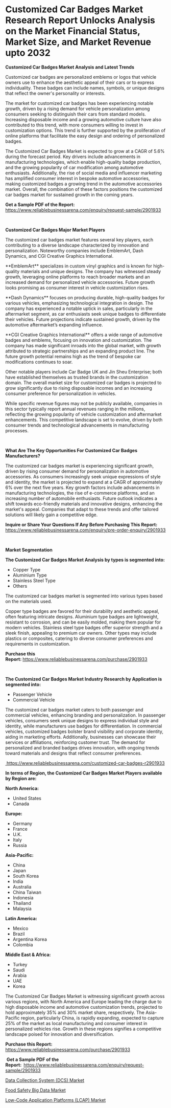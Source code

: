 <p><h1>Customized Car Badges Market Research Report Unlocks Analysis on the Market Financial Status, Market Size, and Market Revenue upto 2032</h1></p><p><strong>Customized Car Badges Market Analysis and Latest Trends</strong></p>
<p><p>Customized car badges are personalized emblems or logos that vehicle owners use to enhance the aesthetic appeal of their cars or to express individuality. These badges can include names, symbols, or unique designs that reflect the owner's personality or interests. </p><p>The market for customized car badges has been experiencing notable growth, driven by a rising demand for vehicle personalization among consumers seeking to distinguish their cars from standard models. Increasing disposable income and a growing automotive culture have also contributed to this trend, with more consumers willing to invest in customization options. This trend is further supported by the proliferation of online platforms that facilitate the easy design and ordering of personalized badges.</p><p>The Customized Car Badges Market is expected to grow at a CAGR of 5.6% during the forecast period. Key drivers include advancements in manufacturing technologies, which enable high-quality badge production, and the growing popularity of car modification among automotive enthusiasts. Additionally, the rise of social media and influencer marketing has amplified consumer interest in bespoke automotive accessories, making customized badges a growing trend in the automotive accessories market. Overall, the combination of these factors positions the customized car badges market for sustained growth in the coming years.</p></p>
<p><strong>Get a Sample PDF of the Report:&nbsp;</strong> <a href="https://www.reliablebusinessarena.com/enquiry/request-sample/2901933?utm_campaign=2177&utm_medium=2&utm_source=Github&utm_content=ia&utm_term=11032025&utm_id=customized-car-badges">https://www.reliablebusinessarena.com/enquiry/request-sample/2901933</a></p>
<p>&nbsp;</p>
<p><strong>Customized Car Badges Major Market Players</strong></p>
<p><p>The customized car badges market features several key players, each contributing to a diverse landscape characterized by innovation and personalization. Noteworthy companies include EmblemArt, Dash Dynamics, and CGI Creative Graphics International.</p><p>**EmblemArt** specializes in custom vinyl graphics and is known for high-quality materials and unique designs. The company has witnessed steady growth, leveraging online platforms to reach broader markets and an increased demand for personalized vehicle accessories. Future growth looks promising as consumer interest in vehicle customization rises.</p><p>**Dash Dynamics** focuses on producing durable, high-quality badges for various vehicles, emphasizing technological integration in design. The company has experienced a notable uptick in sales, particularly in the aftermarket segment, as car enthusiasts seek unique badges to differentiate their vehicles. Future projections indicate sustained growth, driven by the automotive aftermarket’s expanding influence.</p><p>**CGI Creative Graphics International** offers a wide range of automotive badges and emblems, focusing on innovation and customization. The company has made significant inroads into the global market, with growth attributed to strategic partnerships and an expanding product line. The future growth potential remains high as the trend of bespoke car modifications continues to soar.</p><p>Other notable players include Car Badge UK and Jin Sheu Enterprise; both have established themselves as trusted brands in the customization domain. The overall market size for customized car badges is projected to grow significantly due to rising disposable incomes and an increasing consumer preference for personalization in vehicles.</p><p>While specific revenue figures may not be publicly available, companies in this sector typically report annual revenues ranging in the millions, reflecting the growing popularity of vehicle customization and aftermarket enhancements. This competitive landscape is set to evolve, driven by both consumer trends and technological advancements in manufacturing processes.</p></p>
<p>&nbsp;</p>
<p><strong>What Are The Key Opportunities For Customized Car Badges Manufacturers?</strong></p>
<p><p>The customized car badges market is experiencing significant growth, driven by rising consumer demand for personalization in automotive accessories. As consumers increasingly seek unique expressions of style and identity, the market is projected to expand at a CAGR of approximately 6% over the next five years. Key growth factors include advancements in manufacturing technologies, the rise of e-commerce platforms, and an increasing number of automobile enthusiasts. Future outlook indicates a shift towards eco-friendly materials and innovative designs, enhancing the market's appeal. Companies that adapt to these trends and offer tailored solutions will likely gain a competitive edge.</p></p>
<p><strong>Inquire or Share Your Questions If Any Before Purchasing This Report:</strong> <a href="https://www.reliablebusinessarena.com/enquiry/pre-order-enquiry/2901933?utm_campaign=2177&utm_medium=2&utm_source=Github&utm_content=ia&utm_term=11032025&utm_id=customized-car-badges">https://www.reliablebusinessarena.com/enquiry/pre-order-enquiry/2901933</a></p>
<p>&nbsp;</p>
<p><strong>Market Segmentation</strong></p>
<p><strong>The Customized Car Badges Market Analysis by types is segmented into:</strong></p>
<p><ul><li>Copper Type</li><li>Aluminium Type</li><li>Stainless Steel Type</li><li>Others</li></ul></p>
<p><p>The customized car badges market is segmented into various types based on the materials used. </p><p>Copper type badges are favored for their durability and aesthetic appeal, often featuring intricate designs. Aluminium type badges are lightweight, resistant to corrosion, and can be easily molded, making them popular for modern vehicles. Stainless steel type badges offer superior strength and a sleek finish, appealing to premium car owners. Other types may include plastics or composites, catering to diverse consumer preferences and requirements in customization.</p></p>
<p><strong>Purchase this Report:&nbsp;</strong><a href="https://www.reliablebusinessarena.com/purchase/2901933?utm_campaign=2177&utm_medium=2&utm_source=Github&utm_content=ia&utm_term=11032025&utm_id=customized-car-badges">https://www.reliablebusinessarena.com/purchase/2901933</a></p>
<p>&nbsp;</p>
<p><strong>The Customized Car Badges Market Industry Research by Application is segmented into:</strong></p>
<p><ul><li>Passenger Vehicle</li><li>Commercial Vehicle</li></ul></p>
<p><p>The customized car badges market caters to both passenger and commercial vehicles, enhancing branding and personalization. In passenger vehicles, consumers seek unique designs to express individual style and identity, while manufacturers use badges for differentiation. In commercial vehicles, customized badges bolster brand visibility and corporate identity, aiding in marketing efforts. Additionally, businesses can showcase their services or affiliations, reinforcing customer trust. The demand for personalized and branded badges drives innovation, with ongoing trends toward materials and designs that reflect consumer preferences.</p></p>
<p><a href="https://www.reliablebusinessarena.com/customized-car-badges-r2901933?utm_campaign=2177&utm_medium=2&utm_source=Github&utm_content=ia&utm_term=11032025&utm_id=customized-car-badges">&nbsp;https://www.reliablebusinessarena.com/customized-car-badges-r2901933</a></p>
<p><strong>In terms of Region, the Customized Car Badges Market Players available by Region are:</strong></p>
<p>
    <p> <strong> North America: </strong>
        <ul>
            <li>United States</li>
            <li>Canada</li>
        </ul>
        </p> 
    <p> <strong> Europe: </strong>
        <ul>
            <li>Germany</li>
            <li>France</li>
            <li>U.K.</li>
            <li>Italy</li>
            <li>Russia</li>
        </ul>
        </p> 
    <p> <strong> Asia-Pacific: </strong>
        <ul>
            <li>China</li>
            <li>Japan</li>
            <li>South Korea</li>
            <li>India</li>
            <li>Australia</li>
            <li>China Taiwan</li>
            <li>Indonesia</li>
            <li>Thailand</li>
            <li>Malaysia</li>
        </ul>
        </p> 
    <p> <strong> Latin America: </strong>
        <ul>
            <li>Mexico</li>
            <li>Brazil</li>
            <li>Argentina Korea</li>
            <li>Colombia</li>
        </ul>
        </p> 
    <p> <strong> Middle East & Africa: </strong>
        <ul>
            <li>Turkey</li>
            <li>Saudi</li>
            <li>Arabia</li>
            <li>UAE</li>
            <li>Korea</li>
        </ul>
    </p>
    </p>
<p><p>The Customized Car Badges Market is witnessing significant growth across various regions, with North America and Europe leading the charge due to high disposable income and automotive customization trends, projected to hold approximately 35% and 30% market share, respectively. The Asia-Pacific region, particularly China, is rapidly expanding, expected to capture 25% of the market as local manufacturing and consumer interest in personalized vehicles rise. Growth in these regions signifies a competitive landscape poised for innovation and diversification.</p></p>
<p><strong>Purchase this Report: </strong><a href="https://www.reliablebusinessarena.com/purchase/2901933?utm_campaign=2177&utm_medium=2&utm_source=Github&utm_content=ia&utm_term=11032025&utm_id=customized-car-badges">https://www.reliablebusinessarena.com/purchase/2901933</a></p>
<p>&nbsp;<strong>Get a Sample PDF of the Report:&nbsp;&nbsp;</strong><a href="https://www.reliablebusinessarena.com/enquiry/request-sample/2901933?utm_campaign=2177&utm_medium=2&utm_source=Github&utm_content=ia&utm_term=11032025&utm_id=customized-car-badges">https://www.reliablebusinessarena.com/enquiry/request-sample/2901933</a></p>
<p><strong></strong></p>
<p><p><a href="https://github.com/wynonachirei9/Market-Research-Report-List-1/blob/main/data-collection-system-dcs-market.md?utm_campaign=2177&utm_medium=2&utm_source=Github&utm_content=ia&utm_term=11032025&utm_id=customized-car-badges">Data Collection System (DCS) Market</a></p><p><a href="https://github.com/forgazerbyjt/Market-Research-Report-List-1/blob/main/food-safety-big-data-market.md?utm_campaign=2177&utm_medium=2&utm_source=Github&utm_content=ia&utm_term=11032025&utm_id=customized-car-badges">Food Safety Big Data Market</a></p><p><a href="https://github.com/merkinedry7b/Market-Research-Report-List-1/blob/main/low-code-application-platforms-lcap-market.md?utm_campaign=2177&utm_medium=2&utm_source=Github&utm_content=ia&utm_term=11032025&utm_id=customized-car-badges">Low-Code Application Platforms (LCAP) Market</a></p></p>